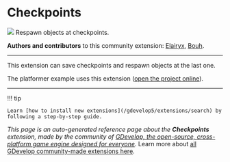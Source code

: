 # Checkpoints

<img src="https://resources.gdevelop-app.com/assets/Icons/flag-variant.svg" class="extension-icon"></img>
Respawn objects at checkpoints.

**Authors and contributors** to this community extension: [Elairyx](https://gd.games/Elairyx), [Bouh](https://gd.games/Bouh).

---

This extension can save checkpoints and respawn objects at the last one.

The platformer example uses this extension ([open the project online](https://editor.gdevelop.io/?project=example://platformer)).

---

!!! tip

    Learn [how to install new extensions](/gdevelop5/extensions/search) by following a step-by-step guide.

*This page is an auto-generated reference page about the **Checkpoints** extension, made by the community of [GDevelop, the open-source, cross-platform game engine designed for everyone](https://gdevelop.io/).* Learn more about [all GDevelop community-made extensions here](/gdevelop5/extensions).
